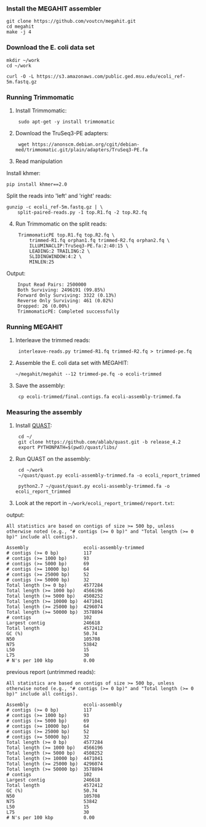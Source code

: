 ### Install the MEGAHIT assembler

    git clone https://github.com/voutcn/megahit.git
    cd megahit
    make -j 4

### Download the E. coli data set

    mkdir ~/work
    cd ~/work
    
    curl -O -L https://s3.amazonaws.com/public.ged.msu.edu/ecoli_ref-5m.fastq.gz
    
### Running Trimmomatic

1. Install Trimmomatic:

        sudo apt-get -y install trimmomatic

2. Download the TruSeq3-PE adapters:

        wget https://anonscm.debian.org/cgit/debian-med/trimmomatic.git/plain/adapters/TruSeq3-PE.fa
            
3. Read manipulation

Install khmer:

    pip install khmer==2.0

Split the reads into 'left' and 'right' reads:

    gunzip -c ecoli_ref-5m.fastq.gz | \
        split-paired-reads.py -1 top.R1.fq -2 top.R2.fq

4. Run Trimmomatic on the split reads:

        TrimmomaticPE top.R1.fq top.R2.fq \
            trimmed-R1.fq orphan1.fq trimmed-R2.fq orphan2.fq \
            ILLUMINACLIP:TruSeq3-PE.fa:2:40:15 \
            LEADING:2 TRAILING:2 \
            SLIDINGWINDOW:4:2 \
            MINLEN:25
            
Output:

        Input Read Pairs: 2500000
        Both Surviving: 2496191 (99.85%)
        Forward Only Surviving: 3322 (0.13%)
        Reverse Only Surviving: 461 (0.02%)
        Dropped: 26 (0.00%)
        TrimmomaticPE: Completed successfully
       
### Running MEGAHIT

1. Interleave the trimmed reads:

        interleave-reads.py trimmed-R1.fq trimmed-R2.fq > trimmed-pe.fq
    
 2. Assemble the E. coli data set with MEGAHIT:

        ~/megahit/megahit --12 trimmed-pe.fq -o ecoli-trimmed

3. Save the assembly:

        cp ecoli-trimmed/final.contigs.fa ecoli-assembly-trimmed.fa
        
### Measuring the assembly

1. Install [QUAST](http://quast.sourceforge.net/quast):

        cd ~/
        git clone https://github.com/ablab/quast.git -b release_4.2
        export PYTHONPATH=$(pwd)/quast/libs/

2. Run QUAST on the assembly:

        cd ~/work
        ~/quast/quast.py ecoli-assembly-trimmed.fa -o ecoli_report_trimmed

        python2.7 ~/quast/quast.py ecoli-assembly-trimmed.fa -o ecoli_report_trimmed

3. Look at the report in `~/work/ecoli_report_trimmed/report.txt`:

output:
```
All statistics are based on contigs of size >= 500 bp, unless otherwise noted (e.g., "# contigs (>= 0 bp)" and "Total length (>= 0 bp)" include all contigs).

Assembly                    ecoli-assembly-trimmed
# contigs (>= 0 bp)         117                   
# contigs (>= 1000 bp)      93                    
# contigs (>= 5000 bp)      69                    
# contigs (>= 10000 bp)     64                    
# contigs (>= 25000 bp)     52                    
# contigs (>= 50000 bp)     32                    
Total length (>= 0 bp)      4577284               
Total length (>= 1000 bp)   4566196               
Total length (>= 5000 bp)   4508252               
Total length (>= 10000 bp)  4471041               
Total length (>= 25000 bp)  4296074               
Total length (>= 50000 bp)  3578894               
# contigs                   102                   
Largest contig              246618                
Total length                4572412               
GC (%)                      50.74                 
N50                         105708                
N75                         53842                 
L50                         15                    
L75                         30                    
# N's per 100 kbp           0.00 
```

previous report (untrimmed reads):
```
All statistics are based on contigs of size >= 500 bp, unless otherwise noted (e.g., "# contigs (>= 0 bp)" and "Total length (>= 0 bp)" include all contigs).

Assembly                    ecoli-assembly
# contigs (>= 0 bp)         117           
# contigs (>= 1000 bp)      93            
# contigs (>= 5000 bp)      69            
# contigs (>= 10000 bp)     64            
# contigs (>= 25000 bp)     52            
# contigs (>= 50000 bp)     32            
Total length (>= 0 bp)      4577284       
Total length (>= 1000 bp)   4566196       
Total length (>= 5000 bp)   4508252       
Total length (>= 10000 bp)  4471041       
Total length (>= 25000 bp)  4296074       
Total length (>= 50000 bp)  3578894       
# contigs                   102           
Largest contig              246618        
Total length                4572412       
GC (%)                      50.74         
N50                         105708        
N75                         53842         
L50                         15            
L75                         30            
# N's per 100 kbp           0.00  
```
